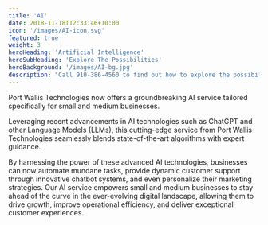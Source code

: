 ```yaml
---
title: 'AI'
date: 2018-11-18T12:33:46+10:00
icon: '/images/AI-icon.svg'
featured: true
weight: 3
heroHeading: 'Artificial Intelligence'
heroSubHeading: 'Explore The Possibilities'
heroBackground: '/images/AI-bg.jpg'
description: "Call 910-386-4560 to find out how to explore the possibilities of AI"
---
```


Port Wallis Technologies now offers a groundbreaking AI service tailored specifically for small and medium businesses.

Leveraging recent advancements in AI technologies such as ChatGPT and other Language Models (LLMs), this cutting-edge service from Port Wallis Technologies seamlessly blends state-of-the-art algorithms with expert guidance.

By harnessing the power of these advanced AI technologies, businesses can now automate mundane tasks, provide dynamic customer support through innovative chatbot systems, and even personalize their marketing strategies. Our AI service empowers small and medium businesses to stay ahead of the curve in the ever-evolving digital landscape, allowing them to drive growth, improve operational efficiency, and deliver exceptional customer experiences.
